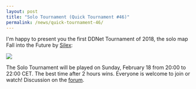 ```yaml
---
layout: post
title: "Solo Tournament (Quick Tournament #46)"
permalink: /news/quick-tournament-46/
---
```


I'm happy to present you the first DDNet Tournament of 2018, the solo map Fall into the Future by [Silex](/mappers/Silex/):

[<img class="demo" src="/Fall_into_the_Future.png" />](//forum.ddnet.org/viewtopic.php?f=33&t=6241)

The Solo Tournament will be played on Sunday, February 18 from 20:00 to 22:00 CET. The best time after 2 hours wins. Everyone is welcome to join or watch!
Discussion on the [forum](//forum.ddnet.org/viewtopic.php?f=33&t=6241).
